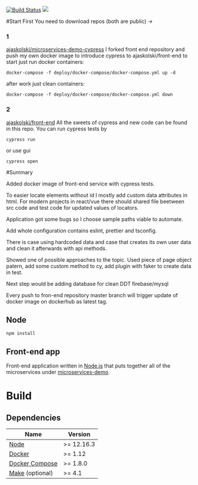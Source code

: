 [![Build Status](https://travis-ci.org/microservices-demo/front-end.svg?branch=master)](https://travis-ci.org/microservices-demo/front-end)
[![](https://images.microbadger.com/badges/image/weaveworksdemos/front-end.svg)](http://microbadger.com/images/weaveworksdemos/front-end "Get your own image badge on microbadger.com")

#Start
First You need to download repos (both are public) ->

### 1
 [ajaskolski/microservices-demo-cypress](https://github.com/ajaskolski/microservices-demo-cypress)
 I forked front end repository and push my own docker image to introduce cypress to
 ajaskolski/front-end
 to start just run docker containers:
 
  `docker-compose -f deploy/docker-compose/docker-compose.yml up -d`
  
  after work just clean containers:
  
  `docker-compose -f deploy/docker-compose/docker-compose.yml down`
### 2 
  [ajaskolski/front-end](https://github.com/ajaskolski/front-end) 
 All the sweets of cypress and new code can be found in this repo.
 You can run cypress tests by 
 
 `cypress run` 
 
 or use gui 
 
 `cypress open`
  

#Summary

Added docker image of front-end service with cypress tests.

To easier locate elements without id I mostly add custom data attributes in html.
For modern projects in react/vue there should shared file beetween src code and test code for updated values of locators.

Application got some bugs so I choose sample paths viable to automate.

Add whole configuration contains eslint, prettier and tsconfig.

There is case using hardcoded data and case that creates its own user data and clean it afterwards with api methods.

Showed one of possible approaches to the topic. Used piece of page object patern, add some custom method to cy, add plugin with faker to create data in test.

Next step would be adding database for clean DDT firebase/mysql

Every push to fron-end repository master branch will trigger update of docker image on dockerhub as latest tag.


## Node

`npm install`

Front-end app
---
Front-end application written in [Node.js](https://nodejs.org/en/) that puts together all of the microservices under [microservices-demo](https://github.com/microservices-demo/microservices-demo).

# Build

## Dependencies

<table>
  <thead>
    <tr>
      <th>Name</th>
      <th>Version</th>
    </tr>
  </thead>
  <tbody>
   <tr>
        <td><a href="https://nodejs.org/en/">Node</a></td>
        <td>>= 12.16.3</td>
      </tr>
    <tr>
      <td><a href="https://docker.com">Docker</a></td>
      <td>>= 1.12</td>
    </tr>
    <tr>
      <td><a href="https://docs.docker.com/compose/">Docker Compose</a></td>
      <td>>= 1.8.0</td>
    </tr>
    <tr>
      <td><a href="gnu.org/s/make">Make</a>&nbsp;(optional)</td>
      <td>>= 4.1</td>
    </tr>
  </tbody>
</table>


